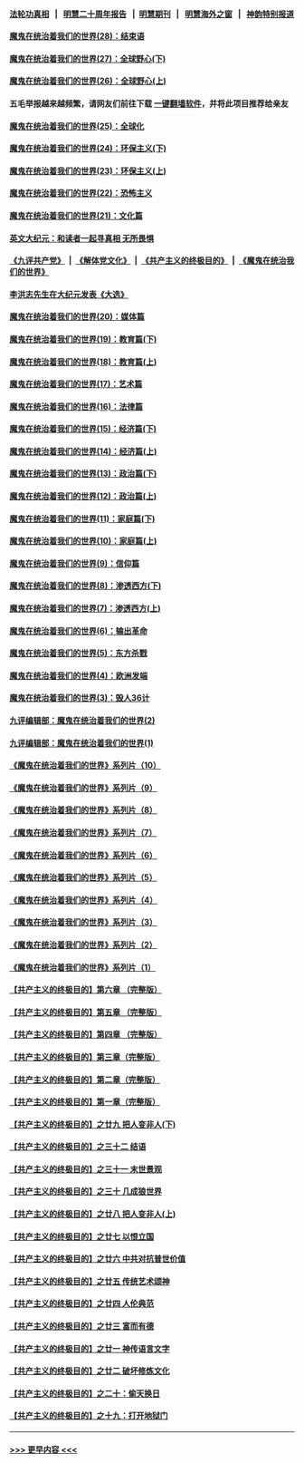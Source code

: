 #### [法轮功真相](https://github.com/gfw-breaker/truth/blob/master/README.md?t=0) &nbsp;&nbsp;|&nbsp;&nbsp; [明慧二十周年报告](https://github.com/gfw-breaker/mh-reports/blob/master/README.md?t=0) &nbsp;&nbsp;|&nbsp;&nbsp;[明慧期刊](https://github.com/gfw-breaker/mh-qikan) &nbsp;&nbsp;|&nbsp;&nbsp; [明慧海外之窗](https://github.com/gfw-breaker/mh-news/blob/master/README.md?t=0) &nbsp;&nbsp;|&nbsp;&nbsp; [神韵特别报道](https://github.com/gfw-breaker/mh-news/blob/master/shenyun.md?t=0)
#### [魔鬼在统治着我们的世界(28)：结束语](../pages/nsc422/n10936246.md?t=07211051) 
#### [魔鬼在统治着我们的世界(27)：全球野心(下)](../pages/nsc422/n10928319.md?t=07211051) 
#### [魔鬼在统治着我们的世界(26)：全球野心(上)](../pages/nsc422/n10900318.md?t=07211051) 
#### 五毛举报越来越频繁，请网友们前往下载 [一键翻墙软件](https://github.com/gfw-breaker/ssr-accounts)，并将此项目推荐给亲友
#### [魔鬼在统治着我们的世界(25)：全球化](../pages/nsc422/n10788205.md?t=07211051) 
#### [魔鬼在统治着我们的世界(24)：环保主义(下)](../pages/nsc422/n10695307.md?t=07211051) 
#### [魔鬼在统治着我们的世界(23)：环保主义(上)](../pages/nsc422/n10688613.md?t=07211051) 
#### [魔鬼在统治着我们的世界(22)：恐怖主义](../pages/nsc422/n10614727.md?t=07211051) 
#### [魔鬼在统治着我们的世界(21)：文化篇](../pages/nsc422/n10597706.md?t=07211051) 
#### [英文大纪元：和读者一起寻真相 无所畏惧](../pages/nsc422/n12542027.md?t=07211051) 
#### [《九评共产党》](https://github.com/begood0513/9ping.md/blob/master/README.md) &nbsp;|&nbsp; [《解体党文化》](../../../../jtdwh.md/blob/master/README.md)  &nbsp;|&nbsp; [《共产主义的终极目的》](../../../../gczydzjmd.md/blob/master/README.md) &nbsp;|&nbsp; [《魔鬼在统治我们的世界》](../../../../mgztzwmdsj.md/blob/master/README.md) 
#### [李洪志先生在大纪元发表《大选》](../pages/nsc422/n12534746.md?t=07211051) 
#### [魔鬼在统治着我们的世界(20)：媒体篇](../pages/nsc422/n10586579.md?t=07211051) 
#### [魔鬼在统治着我们的世界(19)：教育篇(下)](../pages/nsc422/n10564808.md?t=07211051) 
#### [魔鬼在统治着我们的世界(18)：教育篇(上)](../pages/nsc422/n10526970.md?t=07211051) 
#### [魔鬼在统治着我们的世界(17)：艺术篇](../pages/nsc422/n10499093.md?t=07211051) 
#### [魔鬼在统治着我们的世界(16)：法律篇](../pages/nsc422/n10485969.md?t=07211051) 
#### [魔鬼在统治着我们的世界(15)：经济篇(下)](../pages/nsc422/n10469975.md?t=07211051) 
#### [魔鬼在统治着我们的世界(14)：经济篇(上)](../pages/nsc422/n10457370.md?t=07211051) 
#### [魔鬼在统治着我们的世界(13)：政治篇(下)](../pages/nsc422/n10448270.md?t=07211051) 
#### [魔鬼在统治着我们的世界(12)：政治篇(上)](../pages/nsc422/n10444576.md?t=07211051) 
#### [魔鬼在统治着我们的世界(11)：家庭篇(下)](../pages/nsc422/n10440961.md?t=07211051) 
#### [魔鬼在统治着我们的世界(10)：家庭篇(上)](../pages/nsc422/n10435448.md?t=07211051) 
#### [魔鬼在统治着我们的世界(9)：信仰篇](../pages/nsc422/n10432159.md?t=07211051) 
#### [魔鬼在统治着我们的世界(8)：渗透西方(下)](../pages/nsc422/n10429603.md?t=07211051) 
#### [魔鬼在统治着我们的世界(7)：渗透西方(上)](../pages/nsc422/n10426013.md?t=07211051) 
#### [魔鬼在统治着我们的世界(6)：输出革命](../pages/nsc422/n10421536.md?t=07211051) 
#### [魔鬼在统治着我们的世界(5)：东方杀戮](../pages/nsc422/n10417707.md?t=07211051) 
#### [魔鬼在统治着我们的世界(4)：欧洲发端](../pages/nsc422/n10414890.md?t=07211051) 
#### [魔鬼在统治着我们的世界(3)：毁人36计](../pages/nsc422/n10411583.md?t=07211051) 
#### [九评编辑部：魔鬼在统治着我们的世界(2)](../pages/nsc422/n10410036.md?t=07211051) 
#### [九评编辑部：魔鬼在统治着我们的世界(1)](../pages/nsc422/n10406825.md?t=07211051) 
#### [《魔鬼在统治着我们的世界》系列片（10）](../pages/nsc422/n12292670.md?t=07211051) 
#### [《魔鬼在统治着我们的世界》系列片（9）](../pages/nsc422/n12290859.md?t=07211051) 
#### [《魔鬼在统治着我们的世界》系列片（8）](../pages/nsc422/n12287445.md?t=07211051) 
#### [《魔鬼在统治着我们的世界》系列片（7）](../pages/nsc422/n12283425.md?t=07211051) 
#### [《魔鬼在统治着我们的世界》系列片（6）](../pages/nsc422/n12282314.md?t=07211051) 
#### [《魔鬼在统治着我们的世界》系列片（5）](../pages/nsc422/n12281419.md?t=07211051) 
#### [《魔鬼在统治着我们的世界》系列片（4）](../pages/nsc422/n12274024.md?t=07211051) 
#### [《魔鬼在统治着我们的世界》系列片（3）](../pages/nsc422/n12271322.md?t=07211051) 
#### [《魔鬼在统治着我们的世界》系列片（2）](../pages/nsc422/n12269049.md?t=07211051) 
#### [《魔鬼在统治着我们的世界》系列片（1）](../pages/nsc422/n12267575.md?t=07211051) 
#### [【共产主义的终极目的】第六章 （完整版）](../pages/nsc422/n11428913.md?t=07211051) 
#### [【共产主义的终极目的】第五章 （完整版）](../pages/nsc422/n11428912.md?t=07211051) 
#### [【共产主义的终极目的】第四章 （完整版）](../pages/nsc422/n11428907.md?t=07211051) 
#### [【共产主义的终极目的】第三章（完整版）](../pages/nsc422/n11428848.md?t=07211051) 
#### [【共产主义的终极目的】第二章（完整版）](../pages/nsc422/n11428831.md?t=07211051) 
#### [【共产主义的终极目的】第一章（完整版）](../pages/nsc422/n11417651.md?t=07211051) 
#### [【共产主义的终极目的】之廿九 把人变非人(下)](../pages/nsc422/n11344140.md?t=07211051) 
#### [【共产主义的终极目的】之三十二 结语](../pages/nsc422/n11360535.md?t=07211051) 
#### [【共产主义的终极目的】之三十一 末世景观](../pages/nsc422/n11351129.md?t=07211051) 
#### [【共产主义的终极目的】之三十 几成狼世界](../pages/nsc422/n11348280.md?t=07211051) 
#### [【共产主义的终极目的】之廿八 把人变非人(上)](../pages/nsc422/n11340492.md?t=07211051) 
#### [【共产主义的终极目的】之廿七 以恨立国](../pages/nsc422/n11336944.md?t=07211051) 
#### [【共产主义的终极目的】之廿六 中共对抗普世价值](../pages/nsc422/n11324785.md?t=07211051) 
#### [【共产主义的终极目的】之廿五 传统艺术颂神](../pages/nsc422/n11296396.md?t=07211051) 
#### [【共产主义的终极目的】之廿四 人伦典范](../pages/nsc422/n11296397.md?t=07211051) 
#### [【共产主义的终极目的】之廿三 富而有德](../pages/nsc422/n11283598.md?t=07211051) 
#### [【共产主义的终极目的】之廿一 神传语言文字](../pages/nsc422/n11263265.md?t=07211051) 
#### [【共产主义的终极目的】之廿二 破坏修炼文化](../pages/nsc422/n11245728.md?t=07211051) 
#### [【共产主义的终极目的】之二十：偷天换日](../pages/nsc422/n11238846.md?t=07211051) 
#### [【共产主义的终极目的】之十九：打开地狱门](../pages/nsc422/n11206376.md?t=07211051) 

----
#### [ >>> 更早内容 <<< ](../indexes/nsc422-earlier.md)
